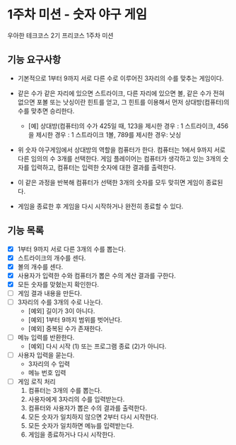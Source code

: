 # 1주차 미션 - 숫자 야구 게임
우아한 테크코스 2기 프리코스 1주차 미션

## 기능 요구사항
* 기본적으로 1부터 9까지 서로 다른 수로 이루어진 3자리의 수를 맞추는 게임이다.

* 같은 수가 같은 자리에 있으면 스트라이크, 다른 자리에 있으면 볼, 같은 수가 전혀 없으면 포볼 또는 낫싱이란 힌트를 얻고, 그 힌트를 이용해서 먼저 상대방(컴퓨터)의 수를 맞추면 승리한다.
    * [예] 상대방(컴퓨터)의 수가 425일 때, 123을 제시한 경우 : 1 스트라이크, 456을 제시한 경우 : 1 스트라이크 1볼, 789를 제시한 경우: 낫싱

* 위 숫자 야구게임에서 상대방의 역할을 컴퓨터가 한다. 컴퓨터는 1에서 9까지 서로 다른 임의의 수 3개를 선택한다. 게임 플레이어는 컴퓨터가 생각하고 있는 3개의 숫자를 입력하고, 컴퓨터는 입력한 숫자에 대한 결과를 출력한다.

* 이 같은 과정을 반복해 컴퓨터가 선택한 3개의 숫자를 모두 맞히면 게임이 종료된다.

* 게임을 종료한 후 게임을 다시 시작하거나 완전히 종료할 수 있다.


## 기능 목록
- [x] 1부터 9까지 서로 다른 3개의 수를 뽑는다.
- [x] 스트라이크의 개수를 센다.
- [x] 볼의 개수를 센다.
- [x] 사용자가 입력한 수와 컴퓨터가 뽑은 수의 계산 결과를 구한다.
- [x] 모든 숫자를 맞혔는지 확인한다.
- [ ] 게임 결과 내용을 만든다.
- [ ] 3자리의 수를 3개의 수로 나눈다.
    * [예외] 길이가 3이 아니다.
    * [예외] 1부터 9까지 범위를 벗어난다.
    * [예외] 중복된 수가 존재한다.
- [ ] 메뉴 입력를 반환한다.
    * [예외] 다시 시작 (1) 또는 프로그램 종료 (2)가 아니다.
- [ ] 사용자 입력을 묻는다.
    * 3자리의 수 입력
    * 메뉴 번호 입력
- [ ] 게임 로직 처리
    1. 컴퓨터는 3개의 수를 뽑는다.
    2. 사용자에게 3자리의 수를 입력받는다.
    3. 컴퓨터와 사용자가 뽑은 수의 결과를 출력한다.
    4. 모든 숫자가 일치하지 않으면 2부터 다시 시작한다.
    5. 모든 숫자가 일치하면 메뉴를 입력받는다.
    6. 게임을 종료하거나 다시 시작한다.